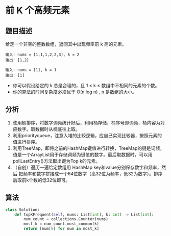 # 前 K 个高频元素

## 题目描述

给定一个非空的整数数组，返回其中出现频率前 k 高的元素。

```
输入: nums = [1,1,1,2,2,3], k = 2
输出: [1,2]

输入: nums = [1], k = 1
输出: [1]
```

* 你可以假设给定的 k 总是合理的，且 1 ≤ k ≤ 数组中不相同的元素的个数。
* 你的算法的时间复杂度必须优于 O(n log n) , n 是数组的大小。

## 分析

1. 使用桶排序，将数字词频统计好后，利用桶存储，桶序号即词频，桶内容为对应数字。取数据时从桶底往上取。
2. 利用priorityqueue，注意入堆的比较逻辑，应自己实现比较器，按照元素的值进行排序。
3. 利用TreeMap，即将之前的HashMap键值进行转换，TreeMap的键是词频，值是一个ArrayList用于存储词频为键值的数字。最后取数据时，可以用pollLastEntry()方法取出键为Top k的元素。
4. （自创）遍历一遍给定数组用 HashMap key和value分别保存数字和频率，然后 把频率和数字拼接成一个64位数字（高32位为频率，低32为数字）。排序后取前k个数的低32位即可。

## 算法

```python
class Solution:
    def topKFrequent(self, nums: List[int], k: int) -> List[int]:
        num_count = collections.Counter(nums)
        most_k = num_count.most_common(k)
        return [num[0] for num in most_k]
```
